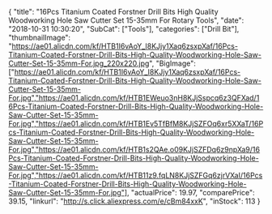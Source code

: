 {
	"title": "16Pcs Titanium Coated Forstner Drill Bits High Quality Woodworking Hole Saw Cutter Set 15-35mm For Rotary Tools",
	"date": "2018-10-31 10:30:20",
	"SubCat": ["Tools"],
	"categories": ["Drill Bit"],
	"thumbnailImage": "https://ae01.alicdn.com/kf/HTB1I6vAoY_I8KJjy1Xaq6zsxpXaf/16Pcs-Titanium-Coated-Forstner-Drill-Bits-High-Quality-Woodworking-Hole-Saw-Cutter-Set-15-35mm-For.jpg_220x220.jpg",
	"BigImage": ["https://ae01.alicdn.com/kf/HTB1I6vAoY_I8KJjy1Xaq6zsxpXaf/16Pcs-Titanium-Coated-Forstner-Drill-Bits-High-Quality-Woodworking-Hole-Saw-Cutter-Set-15-35mm-For.jpg","https://ae01.alicdn.com/kf/HTB1EWeuo3nH8KJjSspcq6z3QFXad/16Pcs-Titanium-Coated-Forstner-Drill-Bits-High-Quality-Woodworking-Hole-Saw-Cutter-Set-15-35mm-For.jpg","https://ae01.alicdn.com/kf/HTB1Ev5TfBfM8KJjSZFOq6xr5XXaT/16Pcs-Titanium-Coated-Forstner-Drill-Bits-High-Quality-Woodworking-Hole-Saw-Cutter-Set-15-35mm-For.jpg","https://ae01.alicdn.com/kf/HTB1s2QAe.o09KJjSZFDq6z9npXa9/16Pcs-Titanium-Coated-Forstner-Drill-Bits-High-Quality-Woodworking-Hole-Saw-Cutter-Set-15-35mm-For.jpg","https://ae01.alicdn.com/kf/HTB11z9.fqLN8KJjSZFGq6zjrVXaI/16Pcs-Titanium-Coated-Forstner-Drill-Bits-High-Quality-Woodworking-Hole-Saw-Cutter-Set-15-35mm-For.jpg"],
	"actualPrice": 19.97,
	"comparePrice": 39.15,
	"linkurl": "http://s.click.aliexpress.com/e/cBm84xxK",
	"inStock": 113
}
